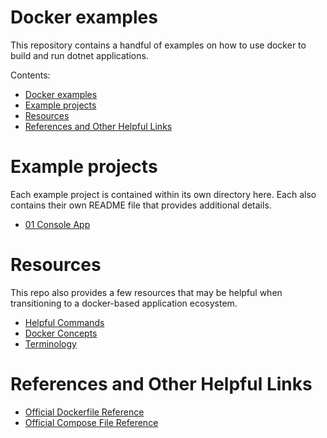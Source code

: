 # Docker examples

This repository contains a handful of examples on how to use docker to build
and run dotnet applications.


Contents:
- [Docker examples](#docker-examples)
- [Example projects](#example-projects)
- [Resources](#resources)
- [References and Other Helpful Links](#references-and-other-helpful-links)


# Example projects

Each example project is contained within its own directory here. Each also
contains their own README file that provides additional details.

- [01 Console App](./01-console-app/)


# Resources

This repo also provides a few resources that may be helpful when transitioning
to a docker-based application ecosystem.

- [Helpful Commands](./Commands.md)
- [Docker Concepts](./Concepts.md)
- [Terminology](./Terminology.md)


# References and Other Helpful Links

- [Official Dockerfile Reference](https://docs.docker.com/engine/reference/builder/)
- [Official Compose File Reference](https://docs.docker.com/compose/compose-file/)
